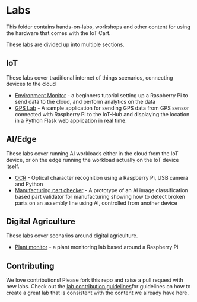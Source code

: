 # Labs

This folder contains hands-on-labs, workshops and other content for using the hardware that comes with the IoT Cart.

These labs are divided up into multiple sections.

## IoT

These labs cover traditional internet of things scenarios, connecting devices to the cloud

* [Environment Monitor](./iot/environment-monitor/) - a beginners tutorial setting up a Raspberry Pi to send data to the cloud, and perform analytics on the data
* [GPS Lab](./iot/gps-lab/README.md) - A sample application for sending GPS data from GPS sensor connected with Raspberry Pi to the IoT-Hub and displaying the location in a Python Flask web application in real time.
## AI/Edge

These labs cover running AI workloads either in the cloud from the IoT device, or on the edge running the workload actually on the IoT device itself.

* [OCR](./ai-edge/vision/ocr/) - Optical character recognition using a Raspberry Pi, USB camera and Python
* [Manufacturing part checker](./ai-edge/vision/manufacturing-part-check/) - A prototype of an AI image classification based part validator for  manufacturing showing how to detect broken parts on an assembly line using AI, controlled from another device

## Digital Agriculture

These labs cover scenarios around digital agriculture.

* [Plant monitor](./digital-agriculture/plant-monitor/) - a plant monitoring lab based around a Raspberry Pi

## Contributing

We love contributions! Please fork this repo and raise a pull request with new labs. Check out the [lab contribution guidelines](./lab_contribution_guidelines.md)for guidelines on how to create a great lab that is consistent with the content we already have here.
